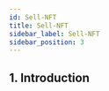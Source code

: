 ```yaml
---
id: Sell-NFT
title: Sell-NFT
sidebar_label: Sell-NFT
sidebar_position: 3
---
```


## 1. Introduction